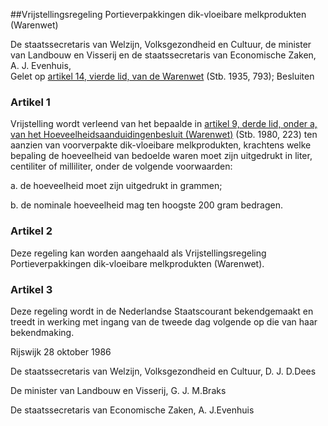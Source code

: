 <meta http-equiv='Content-Type' content='text/html; charset=utf-8' />

##Vrijstellingsregeling Portieverpakkingen dik-vloeibare melkprodukten (Warenwet)

De staatssecretaris van Welzijn, Volksgezondheid en Cultuur, de minister van Landbouw en Visserij en de staatssecretaris van Economische Zaken, A. J. Evenhuis,  
Gelet op [artikel 14, vierde lid, van de Warenwet](../../../../../../../wet/warenwet/BWBR0001969/README.md) (Stb. 1935, 793);
Besluiten    

### Artikel  1  

Vrijstelling wordt verleend van het bepaalde in [artikel 9, derde lid, onder a, van het Hoeveelheidsaanduidingenbesluit (Warenwet)](../../../../../../../AMvB/hoeveelheidsaanduidingenbesluit/(warenwet)/BWBR0003310/README.md) (Stb. 1980, 223) ten aanzien van voorverpakte dik-vloeibare melkprodukten, krachtens welke bepaling de hoeveelheid van bedoelde waren moet zijn uitgedrukt in liter, centiliter of milliliter, onder de volgende voorwaarden: 

a. de hoeveelheid moet zijn uitgedrukt in grammen;  

b. de nominale hoeveelheid mag ten hoogste 200 gram bedragen.    

### Artikel  2  

Deze regeling kan worden aangehaald als Vrijstellingsregeling Portieverpakkingen dik-vloeibare melkprodukten (Warenwet).  

### Artikel  3  

Deze regeling wordt in de Nederlandse Staatscourant bekendgemaakt en treedt in werking met ingang van de tweede dag volgende op die van haar bekendmaking.  

Rijswijk 
28 oktober 1986    

De 
staatssecretaris van Welzijn, Volksgezondheid en Cultuur, 
D. J. D.Dees 

De 
minister van Landbouw en Visserij, 
G. J. M.Braks 

De 
staatssecretaris van Economische Zaken, 
A. J.Evenhuis    
